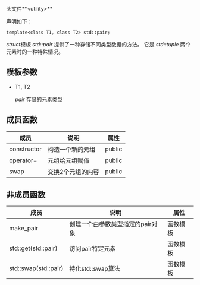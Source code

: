 头文件**<utility\>**

声明如下：

    template<class T1, class T2> std::pair;                

*struct*模板 *std::pair* 提供了一种存储不同类型数据的方法。 它是 *std::tuple* 两个元素时的一种特殊情况。

## 模板参数

* T1, T2
    
    *pair* 存储的元素类型

## 成员函数

| 成员 | 说明 | 属性 |
| ------------- | -----------------| ------ |
| constructor   | 构造一个新的元组  | public |
| operator=     | 元组给元组赋值    | public |
| swap          | 交换2个元组的内容 | public |

## 非成员函数

| 成员 | 说明 | 属性 |
| --------------------- | -----------------| ---------------- |
| make_pair             | 创建一个由参数类型指定的pair对象       | 函数模板 |
| std::get(std::pair)   | 访问pair特定元素                      | 函数模板 |
| std::swap(std::pair)  | 特化std::swap算法                     | 函数模板 |
